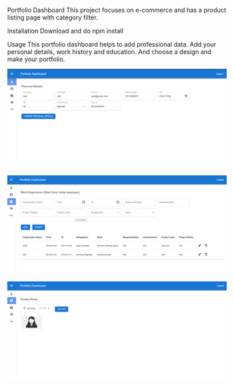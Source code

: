 Portfolio Dashboard
This project focuses on e-commerce and has a product listing page with category filter.

Installation
Download and do npm install

Usage
This portfolio dashboard helps to add professional data. Add your personal details, work history and education. And choose a design and make your portfolio.

![Alt text](https://github.com/AthiraBN/Portfolio/blob/main/client/public/images/SS1.png?raw=true "Product Listing Page")

![Alt text](https://github.com/AthiraBN/Portfolio/blob/main/client/public/images/SS2.png?raw=true "Product Listing Page")

![Alt text](https://github.com/AthiraBN/Portfolio/blob/main/client/public/images/SS3.png?raw=true "Product Listing Page")
